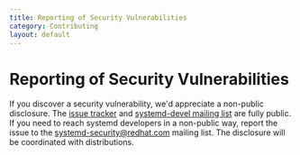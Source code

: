 ```yaml
---
title: Reporting of Security Vulnerabilities
category: Contributing
layout: default
---
```


# Reporting of Security Vulnerabilities

If you discover a security vulnerability, we'd appreciate a non-public disclosure. The [issue tracker](https://github.com/systemd/systemd/issues) and [systemd-devel mailing list](https://lists.freedesktop.org/mailman/listinfo/systemd-devel) are fully public. If you need to reach systemd developers in a non-public way, report the issue to the [systemd-security@redhat.com](mailto:systemd-security@redhat.com) mailing list. The disclosure will be coordinated with distributions.
